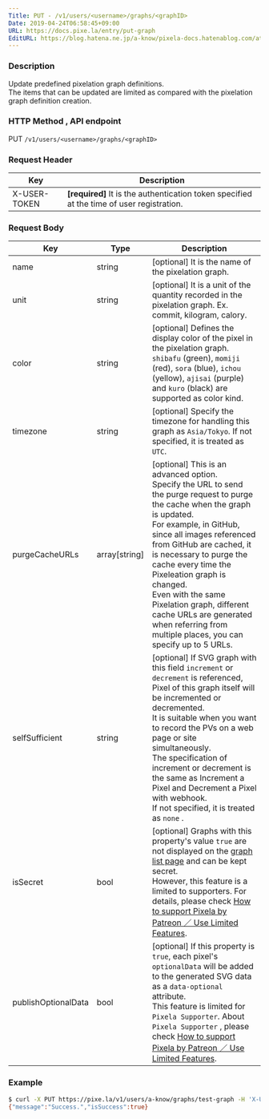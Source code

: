 ```yaml
---
Title: PUT - /v1/users/<username>/graphs/<graphID>
Date: 2019-04-24T06:58:45+09:00
URL: https://docs.pixe.la/entry/put-graph
EditURL: https://blog.hatena.ne.jp/a-know/pixela-docs.hatenablog.com/atom/entry/17680117127076484572
---
```


### Description
Update predefined pixelation graph definitions.<br>The items that can be updated are limited as compared with the pixelation graph definition creation.

### HTTP Method , API endpoint
<span class="badge badge-put">PUT</span> `/v1/users/<username>/graphs/<graphID>`

### Request Header

|Key|Description|
|---|---|
|X-USER-TOKEN|**[required]** It is the authentication token specified at the time of user registration.|


### Request Body

|Key|Type|Description|
|---|---|---|
|name|string|[optional] It is the name of the pixelation graph.|
|unit|string|[optional] It is a unit of the quantity recorded in the pixelation graph. Ex. commit, kilogram, calory.|
|color|string|[optional] Defines the display color of the pixel in the pixelation graph.<br>`shibafu` (green), `momiji` (red), `sora` (blue), `ichou` (yellow), `ajisai` (purple) and `kuro` (black) are supported as color kind.|
|timezone|string|[optional] Specify the timezone for handling this graph as `Asia/Tokyo`. If not specified, it is treated as `UTC`.|
|purgeCacheURLs|array[string]|[optional] This is an advanced option.<br>Specify the URL to send the purge request to purge the cache when the graph is updated.<br>For example, in GitHub, since all images referenced from GitHub are cached, it is necessary to purge the cache every time the Pixeleation graph is changed.<br>Even with the same Pixelation graph, different cache URLs are generated when referring from multiple places, you can specify up to 5 URLs.|
|selfSufficient|string|[optional] If SVG graph with this field `increment` or `decrement` is referenced, Pixel of this graph itself will be incremented or decremented.<br>It is suitable when you want to record the PVs on a web page or site simultaneously.<br>The specification of increment or decrement is the same as Increment a Pixel and Decrement a Pixel with webhook.<br>If not specified, it is treated as `none` .|
|isSecret|bool|[optional] Graphs with this property's value `true` are not displayed on the [graph list page](https://docs.pixe.la/entry/get-graph-list-html) and can be kept secret.<br>However, this feature is a limited to supporters. For details, please check [How to support Pixela by Patreon ／ Use Limited Features](https://github.com/a-know/Pixela/wiki/How-to-support-Pixela-by-Patreon-%EF%BC%8F-Use-Limited-Features).|
|publishOptionalData|bool|[optional] If this property is `true`, each pixel's `optionalData` will be added to the generated SVG data as a `data-optional` attribute.<br>This feature is limited for `Pixela Supporter`. About `Pixela Supporter` , please check [How to support Pixela by Patreon ／ Use Limited Features](https://github.com/a-know/Pixela/wiki/How-to-support-Pixela-by-Patreon-%EF%BC%8F-Use-Limited-Features).|

### Example

```sh
$ curl -X PUT https://pixe.la/v1/users/a-know/graphs/test-graph -H 'X-USER-TOKEN:thisissecret' -d '{"name":"graph-name","unit":"commit","color":"shibafu","timezone":"Asia/Tokyo","purgeCacheURLs":["https://camo.githubusercontent.com/xxx/xxxx"],"publishOptionalData":true}'
{"message":"Success.","isSuccess":true}
```

